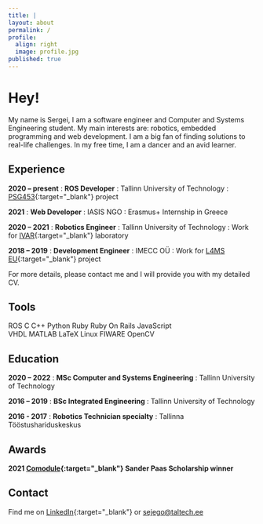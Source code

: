 ```yaml
---
title: |
layout: about
permalink: /
profile:
  align: right
  image: profile.jpg
published: true
---
```

# Hey!

My name is Sergei, I am a software engineer and Computer and Systems Engineering student.
My main interests are: robotics, embedded programming and web development. I am a big fan of finding solutions to real-life challenges.
In my free time, I am a dancer and an avid learner.

## Experience
**2020 – present**
:   **ROS Developer** 
:   Tallinn University of Technology
:   [PSG453](https://www.etis.ee/Portal/Projects/Display/72b66c74-e911-49c3-ac6a-6716f9e72ba5?lang=ENG){:target="_blank"} project

**2021**
:   **Web Developer**
:   IASIS NGO
:   Erasmus+ Internship in Greece

**2020 – 2021**
:   **Robotics Engineer** 
:   Tallinn University of Technology
:   Work for [IVAR](https://ivar.ttu.ee/){:target="_blank"} laboratory

**2018 – 2019**
:   **Development Engineer**
:   IMECC OÜ
:   Work for [L4MS EU](http://www.l4ms.eu/content/l4ms-project-home){:target="_blank"} project

For more details, please contact me and I will provide you with my detailed CV.

## Tools

<span class="label">ROS</span>
<span class="label">C</span>
<span class="label">C++</span>
<span class="label">Python</span>
<span class="label">Ruby</span>
<span class="label">Ruby On Rails</span>
<span class="label">JavaScript</span>
<br>
<span class="label">VHDL</span>
<span class="label">MATLAB</span>
<span class="label">LaTeX</span>
<span class="label">Linux</span>
<span class="label">FIWARE</span>
<span class="label">OpenCV</span>


## Education 

**2020 – 2022**
:   **MSc Computer and Systems Engineering**
:       Tallinn University of Technology

**2016 – 2019**
:   **BSc Integrated Engineering**
:       Tallinn University of Technology

**2016 - 2017**
:   **Robotics Technician specialty**
:       Tallinna Tööstushariduskeskus

## Awards

**2021 [Comodule](https://comodule.com/){:target="_blank"} Sander Paas Scholarship winner**

## Contact

Find me on [LinkedIn](https://linkedin.com/in/sejego){:target="_blank"} or <sejego@taltech.ee>

